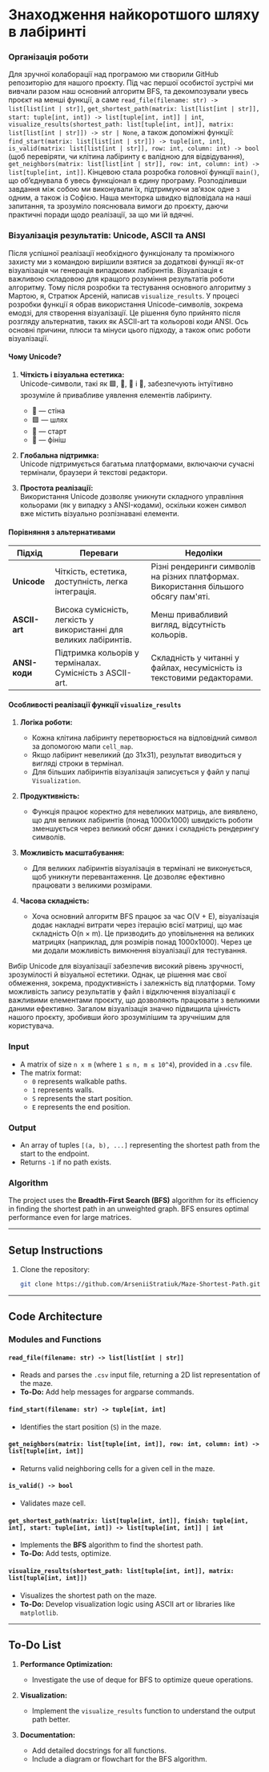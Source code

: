 # Знаходження найкоротшого шляху в лабіринті

### Організація роботи
Для зручної колаборації над програмою ми створили GitHub репозиторію для нашого проєкту. Під час першої особистої зустрічі ми вивчали разом наш основний алгоритм BFS, та декомпозували увесь проєкт на менші функції, а саме `read_file(filename: str) -> list[list[int | str]]`, `get_shortest_path(matrix: list[list[int | str]], start: tuple[int, int]) -> list[tuple[int, int]] | int`, `visualize_results(shortest_path: list[tuple[int, int]], matrix: list[list[int | str]]) -> str | None`, а також допоміжні функції: `find_start(matrix: list[list[int | str]]) -> tuple[int, int]`, `is_valid(matrix: list[list[int | str]], row: int, column: int) -> bool` (щоб перевіряти, чи клітина лабіринту є валідною для відвідування), `get_neighbors(matrix: list[list[int | str]], row: int, column: int) -> list[tuple[int, int]]`. Кінцевою стала розробка головної функції `main()`, що об’єднувала б увесь функціонал в єдину програму. Розподіливши завдання між собою ми виконували їх, підтримуючи зв’язок одне з одним, а також із Софією. Наша менторка швидко відповідала на наші запитання, та зрозуміло пояснювала вимоги до проєкту, даючи практичні поради щодо реалізації, за що ми їй вдячні.

### Візуалізація результатів: Unicode, ASCII та ANSI
Після успішної реалізації необхідного функціоналу та проміжного захисту ми з командою вирішили взятися за додаткові функції як-от візуалізація чи генерація випадкових лабіринтів. Візуалізація є важливою складовою для кращого розуміння результатів роботи алгоритму. Тому після розробки та тестування основного алгоритму з Мартою, я, Стратюк Арсеній, написав `visualize_results`. 
У процесі розробки функції я обрав використання Unicode-символів, зокрема емодзі, для створення візуалізації. Це рішення було прийнято після розгляду альтернатив, таких як ASCII-art та кольорові коди ANSI. Ось основні причини, плюси та мінуси цього підходу, а також опис роботи візуалізації.

#### Чому Unicode?  
1. **Чіткість і візуальна естетика:**  
   Unicode-символи, такі як 🟩, 🧱, 🚩 і 🏁, забезпечують інтуїтивно зрозуміле й привабливе уявлення елементів лабіринту.  
   - 🧱 — стіна  
   - 🟩 — шлях  
   - 🚩 — старт  
   - 🏁 — фініш  

2. **Глобальна підтримка:**  
   Unicode підтримується багатьма платформами, включаючи сучасні термінали, браузери й текстові редактори.

3. **Простота реалізації:**  
   Використання Unicode дозволяє уникнути складного управління кольорами (як у випадку з ANSI-кодами), оскільки кожен символ вже містить візуально розпізнавані елементи.

#### Порівняння з альтернативами  

| Підхід       | Переваги                                                                 | Недоліки                                                                      |
|--------------|--------------------------------------------------------------------------|--------------------------------------------------------------------------------|
| **Unicode**  | Чіткість, естетика, доступність, легка інтеграція.                      | Різні рендеринги символів на різних платформах. Використання більшого обсягу пам'яті. |
| **ASCII-art**| Висока сумісність, легкість у використанні для великих лабіринтів.      | Менш привабливий вигляд, відсутність кольорів.                                 |
| **ANSI-коди**| Підтримка кольорів у терміналах. Сумісність з ASCII-art.                | Складність у читанні у файлах, несумісність із текстовими редакторами.                   |

#### Особливості реалізації функції `visualize_results`

1. **Логіка роботи:**  
   - Кожна клітина лабіринту перетворюється на відповідний символ за допомогою мапи `cell_map`.  
   - Якщо лабіринт невеликий (до 31x31), результат виводиться у вигляді строки в термінал.  
   - Для більших лабіринтів візуалізація записується у файл у папці `Visualization`.

2. **Продуктивність:**  
   - Функція працює коректно для невеликих матриць, але виявлено, що для великих лабіринтів (понад 1000x1000) швидкість роботи зменшується через великий обсяг даних і складність рендерингу символів.

3. **Можливість масштабування:**  
   - Для великих лабіринтів візуалізація в терміналі не виконується, щоб уникнути перевантаження. Це дозволяє ефективно працювати з великими розмірами.

4. **Часова складність:**
   - Хоча основний алгоритм BFS працює за час O(V + E), візуалізація додає накладні витрати через ітерацію всієї матриці, що має складність O(n × m). Це призводить до уповільнення на великих матрицях (наприклад,      для розмірів понад 1000x1000). Через це ми додали можливість вимкнення візуалізації для тестування.

Вибір Unicode для візуалізації забезпечив високий рівень зручності, зрозумілості й візуальної естетики. Однак, це рішення має свої обмеження, зокрема, продуктивність і залежність від платформи. Тому можливість запису результатів у файл і відключення візуалізації є важливими елементами проєкту, що дозволяють працювати з великими даними ефективно. Загалом візуалізація значно підвищила цінність нашого проєкту, зробивши його зрозумілішим та зручнішим для користувача.

### Input
- A matrix of size `n x m` (where `1 ≤ n, m ≤ 10^4`), provided in a `.csv` file.
- The matrix format:
  - `0` represents walkable paths.
  - `1` represents walls.
  - `S` represents the start position.
  - `E` represents the end position.

### Output
- An array of tuples `[(a, b), ...]` representing the shortest path from the start to the endpoint.
- Returns `-1` if no path exists.

### Algorithm
The project uses the **Breadth-First Search (BFS)** algorithm for its efficiency in finding the shortest path in an unweighted graph. BFS ensures optimal performance even for large matrices.

---

## Setup Instructions

1. Clone the repository:
   ```bash
   git clone https://github.com/ArseniiStratiuk/Maze-Shortest-Path.git
   ```

---

## Code Architecture

### Modules and Functions

#### `read_file(filename: str) -> list[list[int | str]]`
- Reads and parses the `.csv` input file, returning a 2D list representation of the maze.
- **To-Do:** Add help messages for argparse commands.

#### `find_start(filename: str) -> tuple[int, int]`
- Identifies the start position (`S`) in the maze.

#### `get_neighbors(matrix: list[tuple[int, int]], row: int, column: int) -> list[tuple[int, int]]`
- Returns valid neighboring cells for a given cell in the maze.

#### `is_valid() -> bool`
- Validates maze cell.

#### `get_shortest_path(matrix: list[tuple[int, int]], finish: tuple[int, int], start: tuple[int, int]) -> list[tuple[int, int]] | int`
- Implements the **BFS** algorithm to find the shortest path.
- **To-Do:** Add tests, optimize.

#### `visualize_results(shortest_path: list[tuple[int, int]], matrix: list[tuple[int, int]])`
- Visualizes the shortest path on the maze.
- **To-Do:** Develop visualization logic using ASCII art or libraries like `matplotlib`.

---

## To-Do List

1. **Performance Optimization:**
   - Investigate the use of deque for BFS to optimize queue operations.

2. **Visualization:**
   - Implement the `visualize_results` function to understand the output path better.

3. **Documentation:**
   - Add detailed docstrings for all functions.
   - Include a diagram or flowchart for the BFS algorithm.
